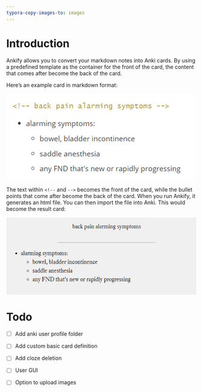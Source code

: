 ```yaml
---
typora-copy-images-to: images
---
```


# Introduction

Ankify allows you to convert your markdown notes into Anki cards. By using a predefined template as the container for the front of the card, the content that comes after become the back of the card. 

Here’s an example card in markdown format:

![image-20200818212923975](images/image-20200818212923975.png)

The text within `<!--` and `-->` becomes the front of the card, while the bullet points that come after become the back of the card. When you run Ankify, it generates an html file. You can then import the file into Anki. This would become the result card:

![image-20200818214259292](images/image-20200818214259292.png)



# Todo

- [ ] Add anki user profile folder
- [ ] Add custom basic card definition
- [ ] Add cloze deletion
- [ ] User GUI
- [ ] Option to upload images

